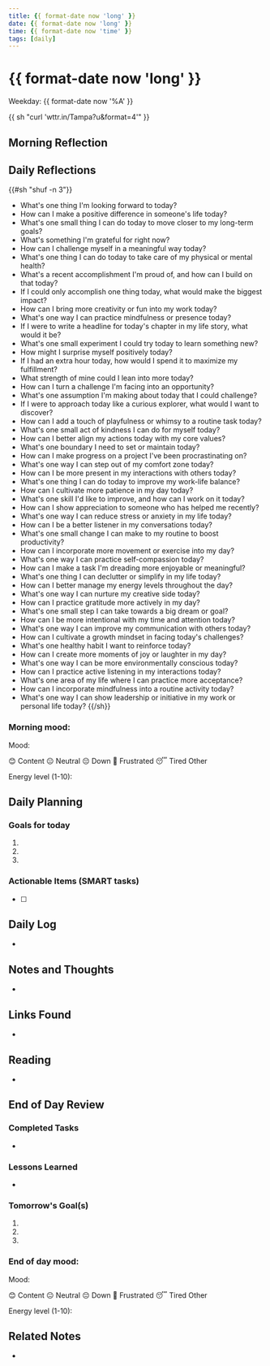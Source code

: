```yaml
---
title: {{ format-date now 'long' }}
date: {{ format-date now 'long' }}
time: {{ format-date now 'time' }}
tags: [daily]
---
```


# {{ format-date now 'long' }}

Weekday: {{ format-date now '%A' }}

{{ sh "curl 'wttr.in/Tampa?u&format=4'" }}

## Morning Reflection

## Daily Reflections

{{#sh "shuf -n 3"}}
- What's one thing I'm looking forward to today?
- How can I make a positive difference in someone's life today?
- What's one small thing I can do today to move closer to my long-term goals?
- What's something I'm grateful for right now?
- How can I challenge myself in a meaningful way today?
- What's one thing I can do today to take care of my physical or mental health?
- What's a recent accomplishment I'm proud of, and how can I build on that today?
- If I could only accomplish one thing today, what would make the biggest impact?
- How can I bring more creativity or fun into my work today?
- What's one way I can practice mindfulness or presence today?
- If I were to write a headline for today's chapter in my life story, what would it be?
- What's one small experiment I could try today to learn something new?
- How might I surprise myself positively today?
- If I had an extra hour today, how would I spend it to maximize my fulfillment?
- What strength of mine could I lean into more today?
- How can I turn a challenge I'm facing into an opportunity?
- What's one assumption I'm making about today that I could challenge?
- If I were to approach today like a curious explorer, what would I want to discover?
- How can I add a touch of playfulness or whimsy to a routine task today?
- What's one small act of kindness I can do for myself today?
- How can I better align my actions today with my core values?
- What's one boundary I need to set or maintain today?
- How can I make progress on a project I've been procrastinating on?
- What's one way I can step out of my comfort zone today?
- How can I be more present in my interactions with others today?
- What's one thing I can do today to improve my work-life balance?
- How can I cultivate more patience in my day today?
- What's one skill I'd like to improve, and how can I work on it today?
- How can I show appreciation to someone who has helped me recently?
- What's one way I can reduce stress or anxiety in my life today?
- How can I be a better listener in my conversations today?
- What's one small change I can make to my routine to boost productivity?
- How can I incorporate more movement or exercise into my day?
- What's one way I can practice self-compassion today?
- How can I make a task I'm dreading more enjoyable or meaningful?
- What's one thing I can declutter or simplify in my life today?
- How can I better manage my energy levels throughout the day?
- What's one way I can nurture my creative side today?
- How can I practice gratitude more actively in my day?
- What's one small step I can take towards a big dream or goal?
- How can I be more intentional with my time and attention today?
- What's one way I can improve my communication with others today?
- How can I cultivate a growth mindset in facing today's challenges?
- What's one healthy habit I want to reinforce today?
- How can I create more moments of joy or laughter in my day?
- What's one way I can be more environmentally conscious today?
- How can I practice active listening in my interactions today?
- What's one area of my life where I can practice more acceptance?
- How can I incorporate mindfulness into a routine activity today?
- What's one way I can show leadership or initiative in my work or personal life today?
{{/sh}}

### Morning mood:

Mood:

😊 Content
😐 Neutral
😔 Down
😤 Frustrated
😴 Tired
Other

Energy level (1-10):

## Daily Planning

### Goals for today

1.
2.
3.

### Actionable Items (SMART tasks)

- [ ]

## Daily Log

-

## Notes and Thoughts

-

## Links Found

-

## Reading

-

## End of Day Review

### Completed Tasks

-

### Lessons Learned

-

### Tomorrow's Goal(s)

1.
2.
3.

### End of day mood:

Mood:

😊 Content
😐 Neutral
😔 Down
😤 Frustrated
😴 Tired
Other

Energy level (1-10):

## Related Notes

-

